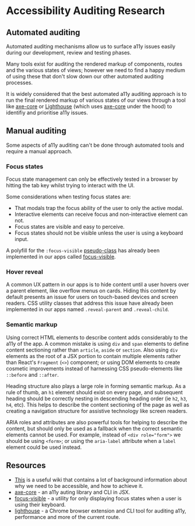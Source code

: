 # Accessibility Auditing Research

## Automated auditing

Automated auditing mechanisms allow us to surface a11y issues easily during our development, review
and testing phases.

Many tools exist for auditing the rendered markup of components, routes and the various states of
views; however we need to find a happy medium of using these that don't slow down our other
automated auditing processes.

It is widely considered that the best automated a11y auditing approach is to run the final rendered
markup of various states of our views through a tool like [axe-core] or [Lighthouse] (which uses
[axe-core] under the hood) to identifiy and prioritise a11y issues.

## Manual auditing

Some aspects of a11y auditing can't be done through automated tools and require a manual approach.

### Focus states

Focus state management can only be effectively tested in a browser by hitting the tab key whilst
trying to interact with the UI.

Some considerations when testing focus states are:

- That modals trap the focus ability of the user to only the active modal.
- Interactive elements can receive focus and non-interactive element can not.
- Focus states are visible and easy to perceive.
- Focus states should not be visible unless the user is using a keyboard input.

A polyfill for the `:focus-visible`
[pseudo-class](https://developer.mozilla.org/en-US/docs/Web/CSS/:focus-visible) has already been
implemented in our apps called [focus-visible].

### Hover reveal

A common UX pattern in our apps is to hide content until a user hovers over a parent element, like
overflow menus on cards. Hiding this content by default presents an issue for users on touch-based
devices and screen readers. CSS utility classes that address this issue have already been
implemented in our apps named `.reveal-parent` and `.reveal-child`.

### Semantic markup

Using correct HTML elements to describe content adds considerably to the a11y of the app. A common
mistake is using `div` and `span` elements to define content sectioning rather than `article`,
`aside` or `section`. Also using `div` elements as the root of a JSX portion to contain multiple
elements rather than React's `Fragment` (`<>`) component; or using DOM elements to create cosmetic
improvements instead of harnessing CSS pseudo-elements like `::before` and `::after`.

Heading structure also plays a large role in forming semantic markup. As a rule of thumb, an `h1`
element should exist on every page, and subsequent heading should be correctly nesting in descending
heading order (ie `h2`, `h3`, `h4`, etc). This helps to describe the content sectioning of the page
as well as creating a navigation structure for assistive technology like screen readers.

ARIA roles and attributes are also powerful tools for helping to describe the content, but should
only be used as a fallback when the correct semantic elements cannot be used. For example, instead
of `<div role="form">` we should be using `<form>`; or using the `aria-label` attribute when a
`label` element could be used instead.

## Resources

- [This](https://wiki.massiveinteractive.com/display/MASV/Accessibility) is a useful wiki that
  contains a lot of background information about why we need to be accessible, and how to achieve
  it.
- [axe-core] - an a11y auting library and CLI in JSX.
- [focus-visible] - a utility for only displaying focus states when a user is using their keyboard.
- [lighthouse] - a Chrome browser extension and CLI tool for auditing a11y, performance and more of
  the current route.

[axe-core]: https://github.com/dequelabs/axe-core
[focus-visible]: https://github.com/WICG/focus-visible
[lighthouse]: https://developers.google.com/web/tools/lighthouse
